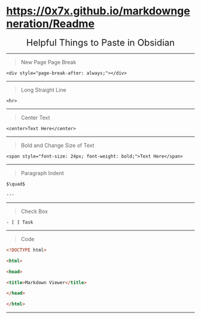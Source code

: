 # https://0x7x.github.io/markdowngeneration/Readme


<center><span style="font-size: 24px;">Helpful Things to Paste in Obsidian</span></center>

<hr>
  
> New Page Page Break

```
<div style="page-break-after: always;"></div>
```

<hr>

> Long Straight Line

```
<hr>
```

<hr>
 
> Center Text
  
```
<center>Text Here</center>
```

<hr>

> Bold and Change Size of Text

```
<span style="font-size: 24px; font-weight: bold;">Text Here</span>
```

<hr>

> Paragraph Indent

```
$\quad$
```

```
---
```

<hr> 

> Check Box

```
- [ ] Task
```

---

> Code

```html
<!DOCTYPE html>

<html>

<head>

<title>Markdown Viewer</title>

</head>

</html>
```

---
